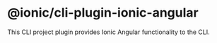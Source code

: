 # @ionic/cli-plugin-ionic-angular

This CLI project plugin provides Ionic Angular functionality to the CLI.

